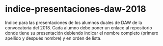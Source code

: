 # indice-presentaciones-daw-2018

Indice para las presentaciones de los alumnos duales de DAW de la convocatoria del 2018. Cada alumno debe poner un enlace al repositorio donde tiene su presentación debiendo indicar el nombre completo (primero apellido y después nombre) y en orden de lista.


